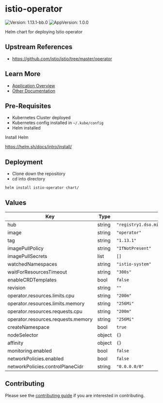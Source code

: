 # istio-operator

![Version: 1.13.1-bb.0](https://img.shields.io/badge/Version-1.13.1--bb.0-informational?style=flat-square) ![AppVersion: 1.0.0](https://img.shields.io/badge/AppVersion-1.0.0-informational?style=flat-square)

Helm chart for deploying Istio operator

## Upstream References

* <https://github.com/istio/istio/tree/master/operator>

## Learn More
* [Application Overview](docs/overview.md)
* [Other Documentation](docs/)

## Pre-Requisites

* Kubernetes Cluster deployed
* Kubernetes config installed in `~/.kube/config`
* Helm installed

Install Helm

https://helm.sh/docs/intro/install/

## Deployment

* Clone down the repository
* cd into directory
```bash
helm install istio-operator chart/
```

## Values

| Key | Type | Default | Description |
|-----|------|---------|-------------|
| hub | string | `"registry1.dso.mil/ironbank/opensource/istio"` |  |
| image | string | `"operator"` |  |
| tag | string | `"1.13.1"` |  |
| imagePullPolicy | string | `"IfNotPresent"` |  |
| imagePullSecrets | list | `[]` |  |
| watchedNamespaces | string | `"istio-system"` |  |
| waitForResourcesTimeout | string | `"300s"` |  |
| enableCRDTemplates | bool | `false` |  |
| revision | string | `""` |  |
| operator.resources.limits.cpu | string | `"200m"` |  |
| operator.resources.limits.memory | string | `"256Mi"` |  |
| operator.resources.requests.cpu | string | `"200m"` |  |
| operator.resources.requests.memory | string | `"256Mi"` |  |
| createNamespace | bool | `true` |  |
| nodeSelector | object | `{}` |  |
| affinity | object | `{}` |  |
| monitoring.enabled | bool | `false` |  |
| networkPolicies.enabled | bool | `false` |  |
| networkPolicies.controlPlaneCidr | string | `"0.0.0.0/0"` |  |

## Contributing

Please see the [contributing guide](./CONTRIBUTING.md) if you are interested in contributing.
